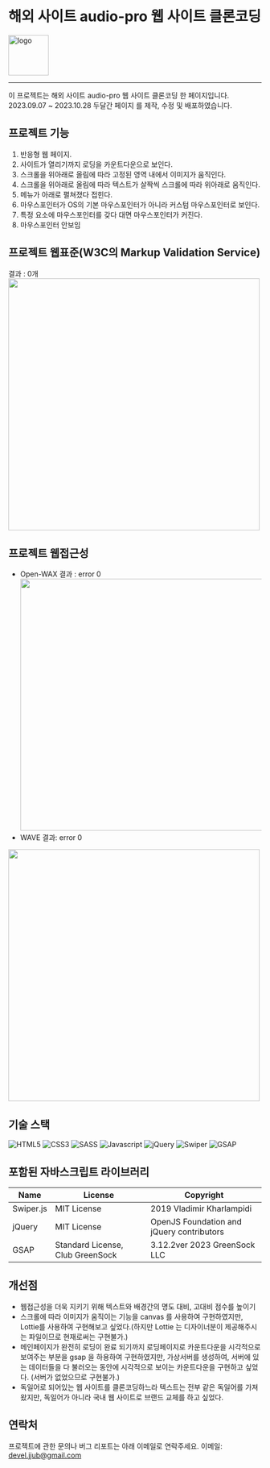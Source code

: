 # 해외 사이트 audio-pro 웹 사이트 클론코딩 

  <img alt="logo" src="https://github.com/jjub0217/jjub0217.github.io/assets/62126380/c6d30a06-42b2-4d44-ba61-3f112c49e557" width=80>


----
이 프로젝트는 해외 사이트 audio-pro 웹 사이트 클론코딩 한 페이지입니다. <br>
2023.09.07 ~ 2023.10.28 두달간 페이지 를 제작, 수정 및 배포하였습니다. <br>

## 프로젝트 기능
1. 반응형 웹 페이지.
2. 사이트가 열리기까지 로딩을 카운트다운으로 보인다.
3. 스크롤을 위아래로 올림에 따라 고정된 영역 내에서 이미지가 움직인다.  
4. 스크롤을 위아래로 올림에 따라 텍스트가 살짝씩 스크롤에 따라 위아래로 움직인다.
5. 메뉴가 아래로 펼쳐졌다 접힌다.
6. 마우스포인터가 OS의 기본 마우스포인터가 아니라 커스텀 마우스포인터로 보인다.
7. 특정 요소에 마우스포인터를 갖다 대면 마우스포인터가 커진다.
8. 마우스포인터 안보임


## 프로젝트 웹표준(W3C의 Markup Validation Service)
결과 : 0개 <br>
<img src="https://github.com/jjub0217/jjub0217.github.io/assets/62126380/fc0cf56d-1e47-491d-8a9e-6ce37c63588d" width=500> <br>


## 프로젝트 웹접근성
- Open-WAX 결과 : error 0
<img src="https://github.com/jjub0217/jjub0217.github.io/assets/62126380/2a1b47af-ad13-431d-8ad4-0a6b4cefb43a" width=500> <br>
- WAVE 결과: error 0
<img src="https://github.com/jjub0217/jjub0217.github.io/assets/62126380/10c5a0c3-358a-4556-b26c-7401a134d7ee" width=500>


## 기술 스택
![HTML5](https://img.shields.io/badge/HTML5-FE642E?style=flat-square&logo=HTML5&logoColor=white)
![CSS3](https://img.shields.io/badge/CSS3-2E9AFE?style=flat-square&logo=CSS3&logoColor=white)
![SASS](https://img.shields.io/badge/Sass-cc6699?style=flat-square&logo=sass&logoColor=white)
![Javascript](https://img.shields.io/badge/Javascript-gray?style=flat-square&logo=Javascript&logoColor=f7df1e)
![jQuery](https://img.shields.io/badge/jQuery-0769ad?style=flat-square&logo=jQuery&logoColor=white)
![Swiper](https://img.shields.io/badge/Swiper-gray?style=flat-square&logo=Swiper&logoColor=0080FF)
![GSAP](https://img.shields.io/badge/GSAP-88CE02?style=flat-square&logo=GreenSock&logoColor=white)


## 포함된 자바스크립트 라이브러리
| Name      | License                          | Copyright                                 |
| --------- | -------------------------------- | ----------------------------------------- |
| Swiper.js | MIT License                      | 2019 Vladimir Kharlampidi                 |
| jQuery    | MIT License                      | OpenJS Foundation and jQuery contributors |
| GSAP      | Standard License, Club GreenSock | 3.12.2ver 2023 GreenSock LLC              |

## 개선점
- 웹접근성을 더욱 지키기 위해 텍스트와 배경간의 명도 대비, 고대비 점수를 높이기
- 스크롤에 따라 이미지가 움직이는 기능을 canvas 를 사용하여 구현하였지만, Lottie를 사용하여 구현해보고 싶었다.(하지만 Lottie 는 디자이너분이 제공해주시는 파일이므로 현재로써는 구현불가.)
- 메인페이지가 완전히 로딩이 완료 되기까지 로딩페이지로 카운트다운을 시각적으로 보여주는 부분을 gsap 을 하용하여 구현하였지만, 가상서버를 생성하여, 서버에 있는 데이터들을 다 불러오는 동안에 시각적으로 보이는 카운트다운을 구현하고 싶었다. (서버가 없었으므로 구현불가.)
- 독일어로 되어있는 웹 사이트를 클론코딩하느라 텍스트는 전부 같은 독일어를 가져왔지만, 독일어가 아니라 국내 웹 사이트로 브랜드 교체를 하고 싶었다.

## 연락처
프로젝트에 관한 문의나 버그 리포트는 아래 이메일로 연락주세요.
이메일: devel.jjub@gmail.com


